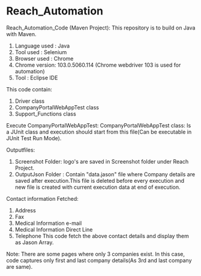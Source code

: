 # Reach_Automation
Reach_Automation_Code (Maven Project): This repository is to build on Java with Maven.

1. Language used : Java
2. Tool used : Selenium
3. Browser used : Chrome
4. Chrome version: 103.0.5060.114 (Chrome webdriver 103 is used for automation)
5. Tool : Eclipse IDE

This code contain:
1. Driver class 
2. CompanyPortalWebAppTest class
3. Support_Functions class

Execute CompanyPortalWebAppTest:
CompanyPortalWebAppTest class: Is a JUnit class and execution should start from this file(Can be executable in JUnit Test Run Mode).

Outputfiles:
1. Screenshot Folder: logo's are saved in Screenshot folder under Reach Project.
2. OutputJson Folder : Contain "data.jason" file where Company details are saved after execution.This file is deleted before every execution and new file is created with current execution data at end of execution.

Contact information Fetched:
1. Address
2. Fax
3. Medical Information e-mail
4. Medical Information Direct Line
5. Telephone
 This code fetch the above contact details and  display them as Jason Array.
 
 
 Note:
 There are some pages where only 3 companies exist. In this case, code captures only first and last company details(As 3rd and last company are same).
 


